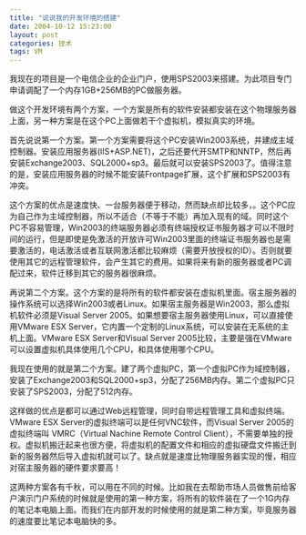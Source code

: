 ```yaml
---
title: "说说我的开发环境的搭建"
date: 2004-10-12 15:23:00
layout: post
categories: 技术
tags: VM
---
```


我现在的项目是一个电信企业的企业门户，使用SPS2003来搭建。为此项目专门申请调配了一个内存1GB+256MB的PC做服务器。

做这个开发环境有两个方案，一个方案是所有的软件安装都安装在这个物理服务器上面，另一种方案是在这个PC上面做若干个虚拟机，模拟真实的环境。

首先说说第一个方案。第一个方案需要将这个PC安装Win2003系统，并建成主域控制器。安装应用服务器(IIS+ASP.NET)，之后还要代开SMTP和NNTP，然后再安装Exchange2003、SQL2000+sp3。最后就可以安装SPS2003了。值得注意的是，安装应用服务器的时候不能安装Frontpage扩展，这个扩展和SPS2003有冲突。

这个方案的优点是速度快、一台服务器便于移动，然而缺点却比较多，。这个PC应为自己作为主域控制器，所以不适合（不等于不能）再加入现有的域。同时这个PC不容易管理，Win2003的终端服务器必须有终端授权证书服务器才可以不限时间的运行，但是即使是免激活的开放许可Win2003里面的终端证书服务器也是需要激活的，电话激活或者互联网激活都比较麻烦（需要开放授权的ID）。否则就要使用其它的远程管理软件，会产生其它的费用。如果将来有新的服务器或者PC调配过来，软件迁移到其它的服务器很麻烦。

再说第二个方案。这个方案的是将所有的软件都安装在虚拟机里面。宿主服务器的操作系统可以选择Win2003或者Linux。如果宿主服务器是Win2003，那么虚拟机软件必须是Visual Server 2005。如果想要宿主服务器使用Linux，可以直接使用VMware ESX Server，它内置一个定制的Linux系统，可以安装在无系统的主机上面。VMware ESX Server和Visual Server 2005比较，主要是强在VMware可以设置虚拟机具体使用几个CPU，和具体使用哪个CPU。

我现在使用的就是第二个方案。建了两个虚拟PC，第一个虚拟PC作为域控制器，安装了Exchange2003和SQL2000+sp3，分配了256MB内存。第二个虚拟PC只安装了SPS2003，分配了512内存。

这样做的优点是都可以通过Web远程管理，同时自带远程管理工具和虚拟终端。VMware ESX Server的虚拟终端可以是任何VNC软件，而Visual Server 2005的虚拟终端叫 VMRC（Virtual Nachine Remote Control Client），不需要单独的授权。虚拟机搬迁起来也很方便，将虚拟机的配置文件和相应的虚拟硬盘文件搬迁到新的服务器然后导入虚拟机就可以了。缺点就是速度比物理服务器实现的慢，相应对宿主服务器的硬件要求要高！

这两种方案各有千秋，可以用在不同的时候。比如我在去帮助市场人员做售前给客户演示门户系统的时候就是使用的第一种方案，将所有的软件装在了一个1G内存的笔记本电脑上面。而我们在内部开发的时候使用的就是第二种方案，毕竟服务器的速度要比笔记本电脑快的多。